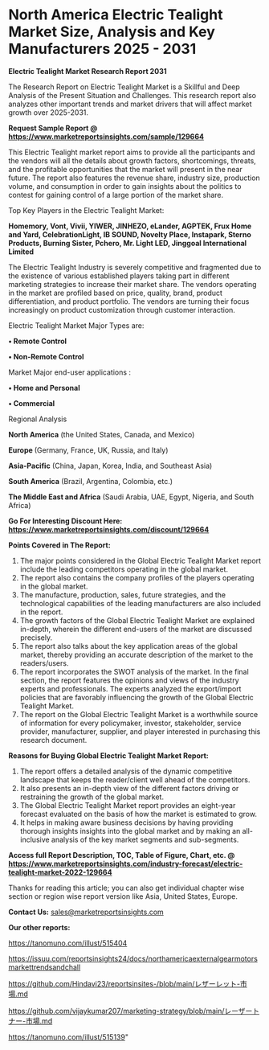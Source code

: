 # North America Electric Tealight Market Size, Analysis and Key Manufacturers 2025 - 2031

<strong>Electric Tealight Market Research Report 2031</strong>

The Research Report on Electric Tealight Market is a Skillful and Deep Analysis of the Present Situation and Challenges. This research report also analyzes other important trends and market drivers that will affect market growth over 2025-2031.

<strong>Request Sample Report @ <a href=https://www.marketreportsinsights.com/sample/129664>https://www.marketreportsinsights.com/sample/129664</a></strong>

This Electric Tealight market report aims to provide all the participants and the vendors will all the details about growth factors, shortcomings, threats, and the profitable opportunities that the market will present in the near future. The report also features the revenue share, industry size, production volume, and consumption in order to gain insights about the politics to contest for gaining control of a large portion of the market share.

Top Key Players in the Electric Tealight Market:

<strong>Homemory, Vont, Vivii, YIWER, JINHEZO, eLander, AGPTEK, Frux Home and Yard, CelebrationLight, IB SOUND, Novelty Place, Instapark, Sterno Products, Burning Sister, Pchero, Mr. Light LED, Jinggoal International Limited</strong>

The Electric Tealight Industry is severely competitive and fragmented due to the existence of various established players taking part in different marketing strategies to increase their market share. The vendors operating in the market are profiled based on price, quality, brand, product differentiation, and product portfolio. The vendors are turning their focus increasingly on product customization through customer interaction.

Electric Tealight Market Major Types are:

<strong>• Remote Control

• Non-Remote Control</strong>

Market Major end-user applications :

<strong>• Home and Personal

• Commercial</strong>

Regional Analysis

</u><strong><b>North America</b></strong> (the United States, Canada, and Mexico)

<strong><b>Europe </b></strong>(Germany, France, UK, Russia, and Italy)

<strong><b>Asia-Pacific</b></strong> (China, Japan, Korea, India, and Southeast Asia)

<strong><b>South America</b></strong> (Brazil, Argentina, Colombia, etc.)

<strong><b>The Middle East and Africa</b></strong> (Saudi Arabia, UAE, Egypt, Nigeria, and South Africa)

<strong>Go For Interesting Discount Here: <a href=https://www.marketreportsinsights.com/discount/129664>https://www.marketreportsinsights.com/discount/129664</a></strong>

<strong>Points Covered in The Report:</strong>
<ol>
  <li>The major points considered in the Global Electric Tealight Market report include the leading competitors operating in the global market.</li>
  <li>The report also contains the company profiles of the players operating in the global market.</li>
  <li>The manufacture, production, sales, future strategies, and the technological capabilities of the leading manufacturers are also included in the report.</li>
  <li>The growth factors of the Global Electric Tealight Market are explained in-depth, wherein the different end-users of the market are discussed precisely.</li>
  <li>The report also talks about the key application areas of the global market, thereby providing an accurate description of the market to the readers/users.</li>
  <li>The report incorporates the SWOT analysis of the market. In the final section, the report features the opinions and views of the industry experts and professionals. The experts analyzed the export/import policies that are favorably influencing the growth of the Global Electric Tealight Market.</li>
  <li>The report on the Global Electric Tealight Market is a worthwhile source of information for every policymaker, investor, stakeholder, service provider, manufacturer, supplier, and player interested in purchasing this research document.</li>
</ol>
<strong>Reasons for Buying Global Electric Tealight Market Report:</strong>

<ol>
  <li>The report offers a detailed analysis of the dynamic competitive landscape that keeps the reader/client well ahead of the competitors.</li>
  <li>It also presents an in-depth view of the different factors driving or restraining the growth of the global market.</li>
  <li>The Global Electric Tealight Market report provides an eight-year forecast evaluated on the basis of how the market is estimated to grow.</li>
  <li>It helps in making aware business decisions by having providing thorough insights insights into the global market and by making an all-inclusive analysis of the key market segments and sub-segments.</li>
</ol>
<strong>Access full Report Description, TOC, Table of Figure, Chart, etc. @ <a href=https://www.marketreportsinsights.com/industry-forecast/electric-tealight-market-2022-129664>https://www.marketreportsinsights.com/industry-forecast/electric-tealight-market-2022-129664</a></strong>


Thanks for reading this article; you can also get individual chapter wise section or region wise report version like Asia, United States, Europe.

<strong>Contact Us:</strong>
sales@marketreportsinsights.com

<strong>Our other reports:</strong>

<a href=https://tanomuno.com/illust/515404>https://tanomuno.com/illust/515404</a>

<a href=https://issuu.com/reportsinsights24/docs/northamericaexternalgearmotorsmarkettrendsandchall>https://issuu.com/reportsinsights24/docs/northamericaexternalgearmotorsmarkettrendsandchall</a>

<a href=https://github.com/Hindavi23/reportsinsites-/blob/main/レザーレット-市場.md>https://github.com/Hindavi23/reportsinsites-/blob/main/レザーレット-市場.md</a>

<a href=https://github.com/vijaykumar207/marketing-strategy/blob/main/レーザートナー-市場.md>https://github.com/vijaykumar207/marketing-strategy/blob/main/レーザートナー-市場.md</a>

<a href=https://tanomuno.com/illust/515139>https://tanomuno.com/illust/515139</a>"
